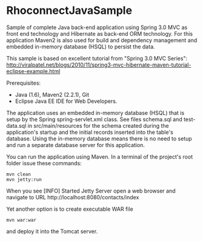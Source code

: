 RhoconnectJavaSample
===

Sample of complete Java back-end application using Spring 3.0 MVC as front end technology and Hibernate 
as back-end ORM technology. For this application Maven2 is also used for build and dependency management and 
embedded in-memory database (HSQL) to persist the data.
 
This sample is based on excellent tutorial from "Spring 3.0 MVC Series": 
http://viralpatel.net/blogs/2010/11/spring3-mvc-hibernate-maven-tutorial-eclipse-example.html

Prerequisites:

* Java (1.6), Maven2 (2.2.1), Git
* Eclipse Java EE IDE for Web Developers.

The application uses an embedded in-memory database (HSQL) that is setup by the Spring spring-servlet.xml class. 
See files schema.sql and test-data.sql in src/main/resources for the schema created during the application's 
startup and the initial records inserted into the table's database.
Using the in-memory database means there is no need to setup and run a separate database server for this application.

You can run the application using Maven.
In a terminal of the project's root folder issue these commands:

    mvn clean
    mvn jetty:run

When you see [INFO] Started Jetty Server open a web browser and navigate to URL
http://localhost:8080/contacts/index 

Yet another option is to create executable WAR file

    mvn war:war

and deploy it into the Tomcat server.
